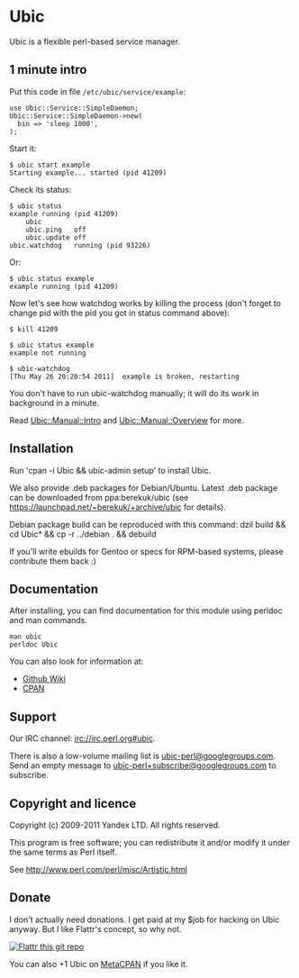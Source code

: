 # Ubic

Ubic is a flexible perl-based service manager.

## 1 minute intro

Put this code in file `/etc/ubic/service/example`:

    use Ubic::Service::SimpleDaemon;
    Ubic::Service::SimpleDaemon->new(
      bin => 'sleep 1000',
    );

Start it:

    $ ubic start example
    Starting example... started (pid 41209)

Check its status:

    $ ubic status
    example running (pid 41209)
        ubic
        ubic.ping   off
        ubic.update off
    ubic.watchdog   running (pid 93226)

Or:

    $ ubic status example
    example running (pid 41209)

Now let's see how watchdog works by killing the process (don't forget to change pid with the pid you got in status command above):

    $ kill 41209

    $ ubic status example
    example not running

    $ ubic-watchdog
    [Thu May 26 20:20:54 2011]  example is broken, restarting

You don't have to run ubic-watchdog manually; it will do its work in background in a minute.

Read [Ubic::Manual::Intro](https://metacpan.org/module/Ubic::Manual::Intro) and [Ubic::Manual::Overview](https://metacpan.org/module/Ubic::Manual::Overview) for more.

## Installation

Run 'cpan -i Ubic && ubic-admin setup' to install Ubic.

We also provide .deb packages for Debian/Ubuntu. Latest .deb package can be downloaded from ppa:berekuk/ubic (see <https://launchpad.net/~berekuk/+archive/ubic> for details).

Debian package build can be reproduced with this command:
    dzil build && cd Ubic* && cp -r ../debian . && debuild

If you'll write ebuilds for Gentoo or specs for RPM-based systems, please contribute them back :)

## Documentation

After installing, you can find documentation for this module using perldoc
and man commands.

    man ubic
    perldoc Ubic

You can also look for information at:

* [Github Wiki](http://github.com/berekuk/Ubic/wiki)
* [CPAN](https://metacpan.org/release/Ubic)

## Support

Our IRC channel: <irc://irc.perl.org#ubic>.

There is also a low-volume mailing list is <ubic-perl@googlegroups.com>. Send an empty message to <ubic-perl+subscribe@googlegroups.com> to subscribe.


## Copyright and licence

Copyright (c) 2009-2011 Yandex LTD. All rights reserved.

This program is free software; you can redistribute it and/or modify it under the same terms as Perl itself.

See <http://www.perl.com/perl/misc/Artistic.html>

## Donate

I don't actually need donations. I get paid at my $job for hacking on Ubic
anyway.
But I like Flattr's concept, so why not.

[![Flattr this git repo](http://api.flattr.com/button/flattr-badge-large.png)](https://flattr.com/submit/auto?user_id=berekuk&url=http://github.com/berekuk/Ubic&title=Ubic&language=en_GB&tags=github&category=software)

You can also +1 Ubic on [MetaCPAN](https://metacpan.org/release/Ubic) if you like it.
